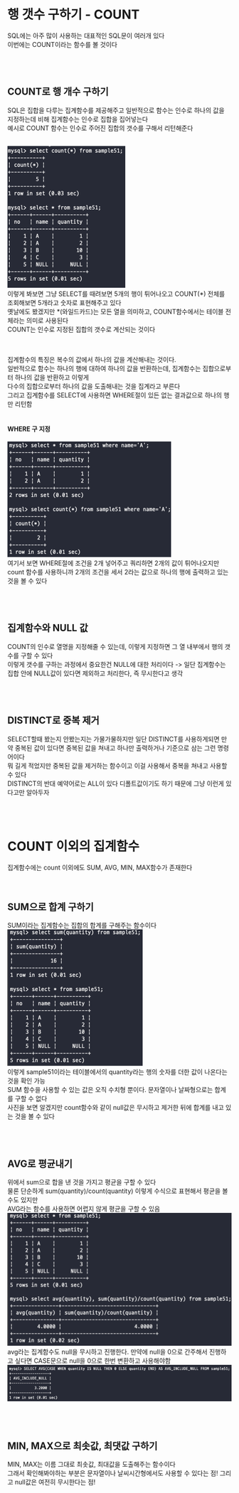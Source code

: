# 행 갯수 구하기 - COUNT
SQL에는 아주 많이 사용하는 대표적인 SQL문이 여러개 있다 <br>
이번에는 COUNT이라는 함수를 볼 것이다 <br>
<br><br><br>


## COUNT로 행 개수 구하기
SQL은 집합을 다루는 집계함수를 제공해주고 일반적으로 함수는 인수로 하나의 값을 지정하는데 비해 집계함수는 인수로 집합을 집어넣는다 <br>
예시로 COUNT 함수는 인수로 주어진 집합의 갯수를 구해서 리턴해준다 <br><br>

![img.png](images/18-1.png)<br>
이렇게 봐보면 그냥 SELECT를 때려보면 5개의 행이 튀어나오고 COUNT(*) 전체를 조회해보면 5개라고 숫자로 표현해주고 있다 <br>
옛날에도 봤겠지만 *(와일드카드)는 모든 열을 의미하고, COUNT함수에서는 테이블 전체라는 의미로 사용된다 <br>
COUNT는 인수로 지정된 집합의 갯수로 계산되는 것이다 <br>
<br><br>

집계함수의 특징은 복수의 값에서 하나의 값을 계산해내는 것이다. <br>
일반적으로 함수는 하나의 행에 대하여 하나의 값을 반환하는데, 집계함수는 집합으로부터 하나의 값을 반환하고 이렇게 <br>
다수의 집합으로부터 하나의 값을 도출해내는 것을 집계라고 부른다 <br>
그리고 집계함수를 SELECT에 사용하면 WHERE절이 있든 없는 결과값으로 하나의 행만 리턴함 <br>
<br>

#### WHERE 구 지정
![img_1.png](images/18-2.png)
<br>여기서 보면 WHERE절에 조건을 2개 넣어주고 쿼리하면 2개의 값이 튀어나오지만 <br>
count 함수를 사용하니까 2개의 조건을 세서 2라는 값으로 하나의 행에 출력하고 있는 것을 볼 수 있다 <br>
<br><br><br>


## 집계함수와 NULL 값
COUNT의 인수로 열명을 지정해줄 수 있는데, 이렇게 지정하면 그 열 내부에서 행의 갯수를 구할 수 있다 <br>
이렇게 갯수를 구하는 과정에서 중요한건 NULL에 대한 처리이다 -> 일단 집계함수는 집합 안에 NULL값이 있다면 제외하고 처리한다, 즉 무시한다고 생각<br>
<br><br><br>


## DISTINCT로 중복 제거
SELECT할때 봤는지 안봤는지는 가물가물하지만 일단 DISTINCT를 사용하게되면 만약 중복된 값이 있다면 중복된 값을 쳐내고 하나만 출력하거나 기준으로 삼는 그런 명령어이다 <br>
뭐 길게 적었지만 중복된 값을 제거하는 함수이고 이걸 사용해서 중복을 쳐내고 사용할 수 있다 <br>
DISTINCT의 반대 예약어로는 ALL이 있다 디폴트값이기도 하기 때문에 그냥 이런게 있다고만 알아두자 <br>
<br><br><br>


# COUNT 이외의 집계함수
집계함수에는 count 이외에도 SUM, AVG, MIN, MAX함수가 존재한다 <br>
<br><br>

## SUM으로 합계 구하기
SUM이라는 집계함수는 집합의 합계를 구해주는 함수이다 <br>
![img.png](images/18-3.png) <br>
이렇게 sample51이라는 테이블에서의 quantity라는 행의 숫자를 더한 값이 나온다는 것을 확인 가능 <br>
SUM 함수을 사용할 수 있는 값은 오직 수치형 뿐이다. 문자열이나 날짜형으로는 합계를 구할 수 없다 <br>
사진을 보면 알겠지만 count함수와 같이 null값은 무시하고 제거한 뒤에 합계를 내고 있는 것을 볼 수 있다 <br>
<br><br><br>

## AVG로 평균내기
위에서 sum으로 합을 낸 것을 가지고 평균을 구할 수 있다 <br>
물론 단순하게 sum(quantity)/count(quantity) 이렇게 수식으로 표현해서 평균을 볼 수도 있지만 <br>
AVG라는 함수를 사용하면 어렵지 않게 평균을 구할 수 있음 <br>
![img_1.png](images/18-4.png)<br>
avg라는 집계함수도 null을 무시하고 진행한다. 만약에 null을 0으로 간주해서 진행하고 싶다면 CASE문으로 null을 0으로 한번 변환하고 사용해야함 <br>
![img_2.png](images/18-5.png)<br>
<br><br><br>

## MIN, MAX으로 최솟값, 최댓값 구하기
MIN, MAX는 이름 그대로 최솟값, 최대값을 도출해주는 함수이다 <br>
그래서 확인해봐야하는 부분은 문자열이나 날씨시간형에서도 사용할 수 있다는 점! 그리고 null값은 여전히 무시한다는 점! <br>
<br><br><br>


<br><br><br><br><br><br><br><br><br><br>
